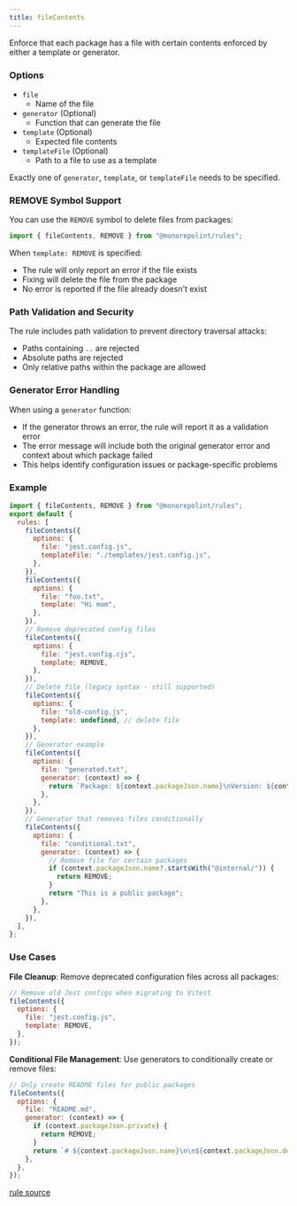 ```yaml
---
title: fileContents
---
```


Enforce that each package has a file with certain contents enforced by either a template or generator.

### Options

- `file`
  - Name of the file
- `generator` (Optional)
  - Function that can generate the file
- `template` (Optional)
  - Expected file contents
- `templateFile` (Optional)
  - Path to a file to use as a template

Exactly one of `generator`, `template`, or `templateFile` needs to be specified.

### REMOVE Symbol Support

You can use the `REMOVE` symbol to delete files from packages:

```js
import { fileContents, REMOVE } from "@monorepolint/rules";
```

When `template: REMOVE` is specified:

- The rule will only report an error if the file exists
- Fixing will delete the file from the package
- No error is reported if the file already doesn't exist

### Path Validation and Security

The rule includes path validation to prevent directory traversal attacks:

- Paths containing `..` are rejected
- Absolute paths are rejected
- Only relative paths within the package are allowed

### Generator Error Handling

When using a `generator` function:

- If the generator throws an error, the rule will report it as a validation error
- The error message will include both the original generator error and context about which package failed
- This helps identify configuration issues or package-specific problems

### Example

```js
import { fileContents, REMOVE } from "@monorepolint/rules";
export default {
  rules: [
    fileContents({
      options: {
        file: "jest.config.js",
        templateFile: "./templates/jest.config.js",
      },
    }),
    fileContents({
      options: {
        file: "foo.txt",
        template: "Hi mom",
      },
    }),
    // Remove deprecated config files
    fileContents({
      options: {
        file: "jest.config.cjs",
        template: REMOVE,
      },
    }),
    // Delete file (legacy syntax - still supported)
    fileContents({
      options: {
        file: "old-config.js",
        template: undefined, // delete file
      },
    }),
    // Generator example
    fileContents({
      options: {
        file: "generated.txt",
        generator: (context) => {
          return `Package: ${context.packageJson.name}\nVersion: ${context.packageJson.version}`;
        },
      },
    }),
    // Generator that removes files conditionally
    fileContents({
      options: {
        file: "conditional.txt",
        generator: (context) => {
          // Remove file for certain packages
          if (context.packageJson.name?.startsWith("@internal/")) {
            return REMOVE;
          }
          return "This is a public package";
        },
      },
    }),
  ],
};
```

### Use Cases

**File Cleanup**: Remove deprecated configuration files across all packages:

```js
// Remove old Jest configs when migrating to Vitest
fileContents({
  options: {
    file: "jest.config.js",
    template: REMOVE,
  },
});
```

**Conditional File Management**: Use generators to conditionally create or remove files:

```js
// Only create README files for public packages
fileContents({
  options: {
    file: "README.md",
    generator: (context) => {
      if (context.packageJson.private) {
        return REMOVE;
      }
      return `# ${context.packageJson.name}\n\n${context.packageJson.description}`;
    },
  },
});
```

[rule source](https://github.com/monorepolint/monorepolint/blob/main/packages/rules/src/fileContents.ts)
